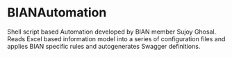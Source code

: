 # BIANAutomation
Shell script based Automation developed by BIAN member Sujoy Ghosal. Reads Excel based information model into a series of configuration files and applies BIAN specific rules and autogenerates Swagger definitions.
